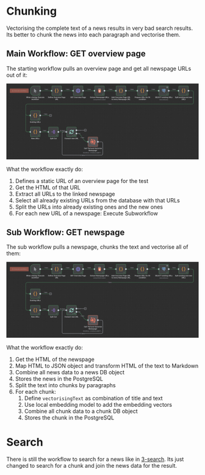 # Chunking

Vectorising the complete text of a news results in very bad search results. Its better to chunk the news into each paragraph and vectorise them.

## Main Workflow: GET overview page

The starting workflow pulls an overview page and get all newspage URLs out of it:

![Vectorise all news of an overview page](./Vectorise%20all%20news%20of%20an%20overview%20page.png)

What the workflow exactly do:
1. Defines a static URL of an overview page for the test
2. Get the HTML of that URL
3. Extract all URLs to the linked newspage
4. Select all already existing URLs from the database with that URLs
5. Split the URLs into already existing ones and the new ones
6. For each new URL of a newspage: Execute Subworkflow

## Sub Workflow: GET newspage

The sub workflow pulls a newspage, chunks the text and vectorise all of them:

![Pull and Vectorise Newspage](./Vectorise%20all%20news%20of%20an%20overview%20page.png)

What the workflow exactly do:
1. Get the HTML of the newspage
2. Map HTML to JSON object and transform HTML of the text to Markdown
3. Combine all news data to a news DB object
4. Stores the news in the PostgreSQL
5. Split the text into chunks by paragraphs
6. For each chunk:
    1. Define `vectorisingText` as combination of title and text
    2. Use local embedding model to add the embedding vectors 
    3. Combine all chunk data to a chunk DB object
    4. Stores the chunk in the PostgreSQL

# Search

There is still the workflow to search for a news like in [3-search](../3-search/). Its just changed to search for a chunk and join the news data for the result.
